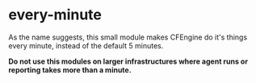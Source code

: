 # every-minute

As the name suggests, this small module makes CFEngine do it's things every minute, instead of the default 5 minutes.

**Do not use this modules on larger infrastructures where agent runs or reporting takes more than a minute.**
